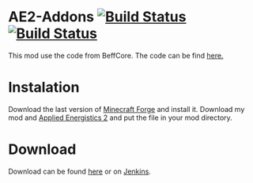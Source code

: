 AE2-Addons [![Build Status](https://drummermc.ci.cloudbees.com/job/AE2Addons/badge/icon)](https://drummermc.ci.cloudbees.com/job/AE2Addons/) [![Build Status](https://drone.io/github.com/DrummerMC/AE2-Addons/status.png)](https://drone.io/github.com/DrummerMC/AE2-Addons/files)
==========

This mod use the code from BeffCore. The code can be find <a href="https://github.com/erogenousbeef/BeefCore/">here.</a>

Instalation
==========
Download the last version of <a href="http://files.minecraftforge.net/">Minecraft Forge</a> and install it. Download my mod and <a href="http://ae2.ae-mod.info/">Applied Energistics 2</a> and put the file in your mod directory.


Download
==========

Download can be found <a href="https://drone.io/github.com/DrummerMC/AE2-Addons/files">here</a> or on <a href="https://drummermc.ci.cloudbees.com/job/AE2Addons/">Jenkins</a>.
